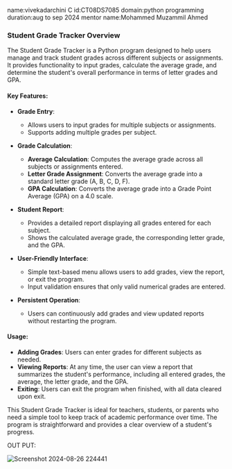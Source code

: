 name:vivekadarchini C
id:CT08DS7085
domain:python programming 
duration:aug to sep 2024
mentor name:Mohammed Muzammil Ahmed

### Student Grade Tracker Overview

The Student Grade Tracker is a Python program designed to help users manage and track student grades across different subjects or assignments. It provides functionality to input grades, calculate the average grade, and determine the student's overall performance in terms of letter grades and GPA.

#### Key Features:
- **Grade Entry**:
  - Allows users to input grades for multiple subjects or assignments.
  - Supports adding multiple grades per subject.

- **Grade Calculation**:
  - **Average Calculation**: Computes the average grade across all subjects or assignments entered.
  - **Letter Grade Assignment**: Converts the average grade into a standard letter grade (A, B, C, D, F).
  - **GPA Calculation**: Converts the average grade into a Grade Point Average (GPA) on a 4.0 scale.

- **Student Report**:
  - Provides a detailed report displaying all grades entered for each subject.
  - Shows the calculated average grade, the corresponding letter grade, and the GPA.

- **User-Friendly Interface**:
  - Simple text-based menu allows users to add grades, view the report, or exit the program.
  - Input validation ensures that only valid numerical grades are entered.

- **Persistent Operation**:
  - Users can continuously add grades and view updated reports without restarting the program.

#### Usage:
- **Adding Grades**: Users can enter grades for different subjects as needed.
- **Viewing Reports**: At any time, the user can view a report that summarizes the student's performance, including all entered grades, the average, the letter grade, and the GPA.
- **Exiting**: Users can exit the program when finished, with all data cleared upon exit.

This Student Grade Tracker is ideal for teachers, students, or parents who need a simple tool to keep track of academic performance over time. The program is straightforward and provides a clear overview of a student's progress.


OUT PUT:

![Screenshot 2024-08-26 224441](https://github.com/user-attachments/assets/0a0a479f-9a2f-42ab-b4cd-7449e5fd7b61)
